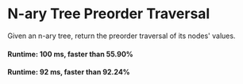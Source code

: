 # N-ary Tree Preorder Traversal

Given an n-ary tree, return the preorder traversal of its nodes' values.

#### Runtime: 100 ms, faster than 55.90%
#### Runtime: 92 ms, faster than 92.24%

